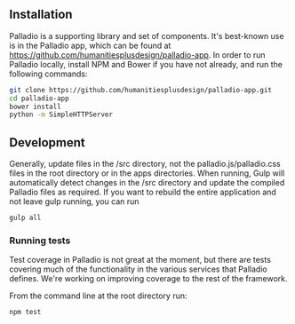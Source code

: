 ## Installation

Palladio is a supporting library and set of components. It's best-known use is in the Palladio app, which can be found at https://github.com/humanitiesplusdesign/palladio-app. In order to run Palladio locally, install NPM and Bower if you have not already, and run the following commands:

```sh
git clone https://github.com/humanitiesplusdesign/palladio-app.git
cd palladio-app
bower install
python -m SimpleHTTPServer
```

## Development

Generally, update files in the /src directory, not the palladio.js/palladio.css files in the root directory or in the apps directories. When running, Gulp will automatically detect changes in the /src directory and update the compiled Palladio files as required. If you want to rebuild the entire application and not leave gulp running, you can run

``` sh
gulp all
```

### Running tests

Test coverage in Palladio is not great at the moment, but there are tests covering much of the functionality in the various services that Palladio defines. We're working on improving coverage to the rest of the framework.

From the command line at the root directory run:

``` sh
npm test
```
